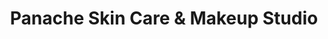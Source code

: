---
title: "Panache Skin Care & Makeup Studio"
url: /bethlehem/panache-skin-care-und-makeup-studio/
shop: Kosmetik
---